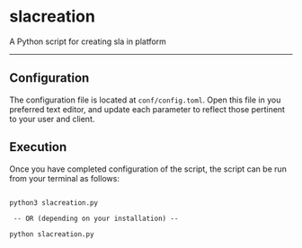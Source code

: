 # slacreation
A Python script for creating sla in platform

----

## Configuration
The configuration file is located at `conf/config.toml`. Open this file
in you preferred text editor, and update each parameter to reflect those
pertinent to your user and client.


## Execution
Once you have completed configuration of the script, the script can be run from your
terminal as follows:

```commandline

python3 slacreation.py

 -- OR (depending on your installation) --

python slacreation.py

```